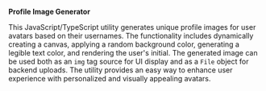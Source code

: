**Profile Image Generator**

This JavaScript/TypeScript utility generates unique profile images for user avatars based on their usernames. The functionality includes dynamically creating a canvas, applying a random background color, generating a legible text color, and rendering the user's initial. The generated image can be used both as an `img` tag source for UI display and as a `File` object for backend uploads. The utility provides an easy way to enhance user experience with personalized and visually appealing avatars.
